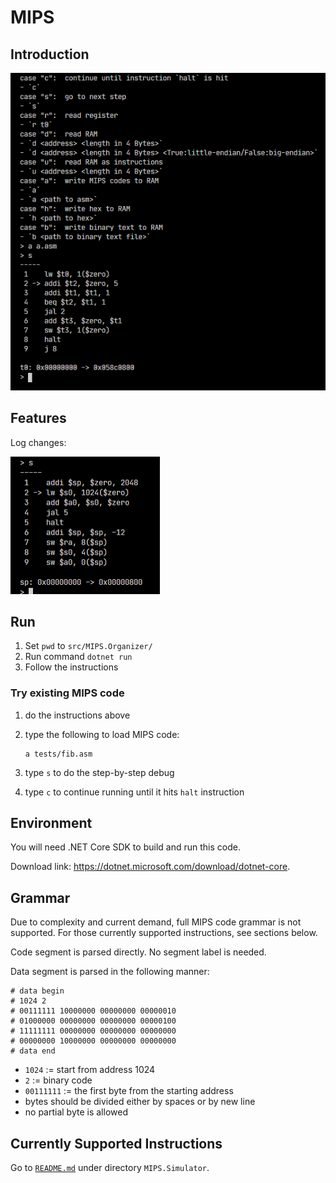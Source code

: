 # MIPS

## Introduction

![](img/2020-06-19-21-34-09.png)

## Features

Log changes:

![](img/2020-09-03-11-08-08.png)

## Run

1. Set `pwd` to `src/MIPS.Organizer/`
1. Run command `dotnet run`
1. Follow the instructions

### Try existing MIPS code

1. do the instructions above
1. type the following to load MIPS code:

    ```
    a tests/fib.asm
    ```

1. type `s` to do the step-by-step debug
1. type `c` to continue running until it hits `halt` instruction

## Environment

You will need .NET Core SDK to build and run this code.

Download link: <https://dotnet.microsoft.com/download/dotnet-core>.

## Grammar

Due to complexity and current demand, full MIPS code grammar is not supported. For those currently supported instructions, see sections below.

Code segment is parsed directly. No segment label is needed.

Data segment is parsed in the following manner:

```
# data begin
# 1024 2
# 00111111 10000000 00000000 00000010
# 01000000 00000000 00000000 00000100
# 11111111 00000000 00000000 00000000
# 00000000 10000000 00000000 00000000
# data end
```

- `1024` := start from address 1024
- `2` := binary code
- `00111111` := the first byte from the starting address
- bytes should be divided either by spaces or by new line
- no partial byte is allowed

## Currently Supported Instructions

Go to [`README.md`](./src/MIPS.Simulator/README.md) under directory `MIPS.Simulator`.
